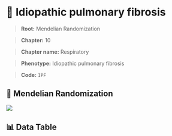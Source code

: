 # 🧪 Idiopathic pulmonary fibrosis

> **Root:** Mendelian Randomization

> **Chapter:** 10  

> **Chapter name:** Respiratory

> **Phenotype:** Idiopathic pulmonary fibrosis  

> **Code:** `IPF`

## 🧬 Mendelian Randomization  

<img src="/MR/Figures/Forward/IPF.png"/>

## 📊 Data Table

<CsvTableMRF src="/public/MR/Data/Forward/IPF.csv"/>

